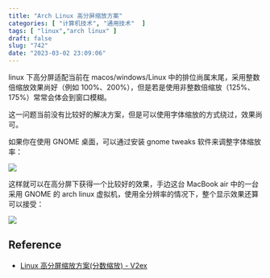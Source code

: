 ```yaml
---
title: "Arch Linux 高分屏缩放方案"
categories: [ "计算机技术", "通用技术"  ]
tags: [ "linux","arch linux" ]
draft: false
slug: "742"
date: "2023-03-02 23:09:06"
---
```


linux 下高分屏适配当前在 macos/windows/Linux 中的排位尚属末尾，采用整数倍缩放效果尚好（例如 100%、200%），但是若是使用非整数倍缩放（125%、175%）常常会体会到窗口模糊。

这一问题当前没有比较好的解决方案，但是可以使用字体缩放的方式绕过，效果尚可。

如果你在使用 GNOME 桌面，可以通过安装 gnome tweaks 软件来调整字体缩放率：

![](https://imagehost-cdn.frytea.com/images/2023/02/28/20230228110710b24f5d4dab7162eb.png)

这样就可以在高分屏下获得一个比较好的效果，手边这台 MacBook air 中的一台采用 GNOME 的 arch linux 虚拟机，使用全分辨率的情况下，整个显示效果还算可以接受：

![](https://imagehost-cdn.frytea.com/images/2023/02/28/202302281110130db5ef601c251de4.png)

## Reference

- [Linux 高分屏缩放方案(分数缩放) - V2ex](https://www.v2ex.com/t/862295)
  

